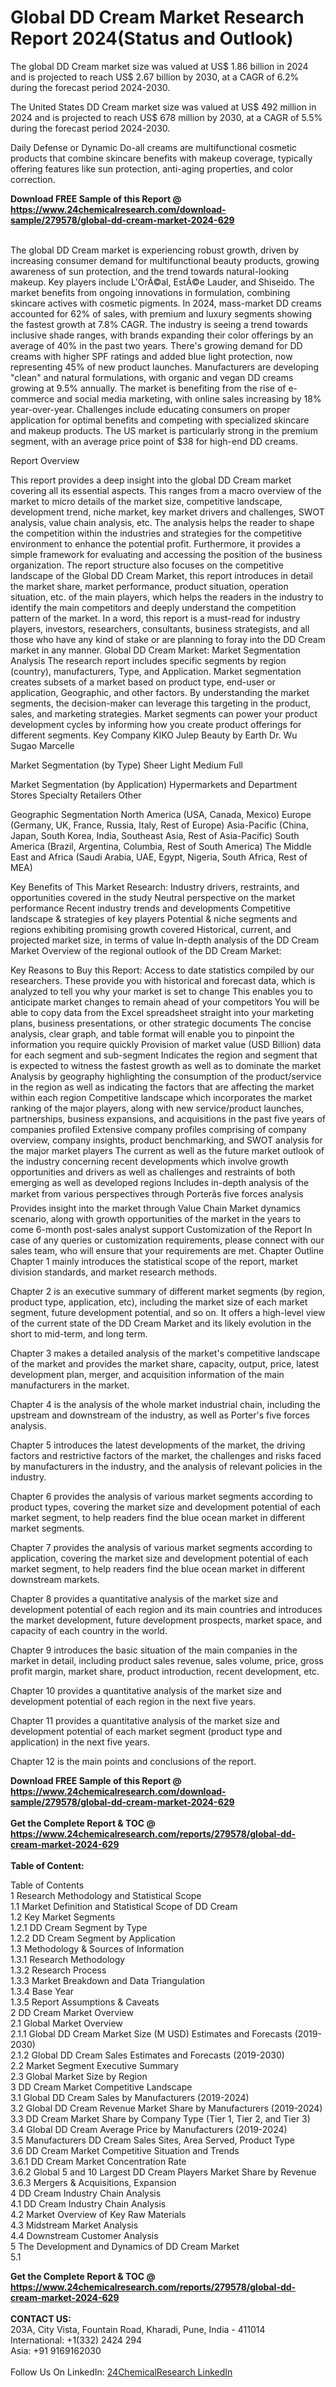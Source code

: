 <h1>Global DD Cream Market Research Report 2024(Status and Outlook)</h1><p>The global DD Cream market size was valued at US$ 1.86 billion in 2024 and is projected to reach US$ 2.67 billion by 2030, at a CAGR of 6.2% during the forecast period 2024-2030.</p><p>
The United States DD Cream market size was valued at US$ 492 million in 2024 and is projected to reach US$ 678 million by 2030, at a CAGR of 5.5% during the forecast period 2024-2030.</p><p>
Daily Defense or Dynamic Do-all creams are multifunctional cosmetic products that combine skincare benefits with makeup coverage, typically offering features like sun protection, anti-aging properties, and color correction.</p><div><b>Download FREE Sample of this Report @ 
            <a href="https://www.24chemicalresearch.com/download-sample/279578/global-dd-cream-market-2024-629">
            https://www.24chemicalresearch.com/download-sample/279578/global-dd-cream-market-2024-629</a></b></div><br><p>
The global DD Cream market is experiencing robust growth, driven by increasing consumer demand for multifunctional beauty products, growing awareness of sun protection, and the trend towards natural-looking makeup. Key players include L'OrÃ©al, EstÃ©e Lauder, and Shiseido. The market benefits from ongoing innovations in formulation, combining skincare actives with cosmetic pigments. In 2024, mass-market DD creams accounted for 62% of sales, with premium and luxury segments showing the fastest growth at 7.8% CAGR. The industry is seeing a trend towards inclusive shade ranges, with brands expanding their color offerings by an average of 40% in the past two years. There's growing demand for DD creams with higher SPF ratings and added blue light protection, now representing 45% of new product launches. Manufacturers are developing "clean" and natural formulations, with organic and vegan DD creams growing at 9.5% annually. The market is benefiting from the rise of e-commerce and social media marketing, with online sales increasing by 18% year-over-year. Challenges include educating consumers on proper application for optimal benefits and competing with specialized skincare and makeup products. The US market is particularly strong in the premium segment, with an average price point of $38 for high-end DD creams.</p><p>
Report Overview</p><p>
 This report provides a deep insight into the global DD Cream market covering all its essential aspects. This ranges from a macro overview of the market to micro details of the market size, competitive landscape, development trend, niche market, key market drivers and challenges, SWOT analysis, value chain analysis, etc.
 The analysis helps the reader to shape the competition within the industries and strategies for the competitive environment to enhance the potential profit. Furthermore, it provides a simple framework for evaluating and accessing the position of the business organization. The report structure also focuses on the competitive landscape of the Global DD Cream Market, this report introduces in detail the market share, market performance, product situation, operation situation, etc. of the main players, which helps the readers in the industry to identify the main competitors and deeply understand the competition pattern of the market.
 In a word, this report is a must-read for industry players, investors, researchers, consultants, business strategists, and all those who have any kind of stake or are planning to foray into the DD Cream market in any manner.
 Global DD Cream Market: Market Segmentation Analysis
 The research report includes specific segments by region (country), manufacturers, Type, and Application. Market segmentation creates subsets of a market based on product type, end-user or application, Geographic, and other factors. By understanding the market segments, the decision-maker can leverage this targeting in the product, sales, and marketing strategies. Market segments can power your product development cycles by informing how you create product offerings for different segments.
 Key Company
 KIKO
 Julep
 Beauty by Earth
 Dr. Wu
 Sugao
 Marcelle</p><p>
 Market Segmentation (by Type)
 Sheer
 Light
 Medium
 Full</p><p>
 Market Segmentation (by Application)
 Hypermarkets and Department Stores
 Specialty Retailers
 Other</p><p>
 Geographic Segmentation
North America (USA, Canada, Mexico)
Europe (Germany, UK, France, Russia, Italy, Rest of Europe)
Asia-Pacific (China, Japan, South Korea, India, Southeast Asia, Rest of Asia-Pacific)
South America (Brazil, Argentina, Columbia, Rest of South America)
The Middle East and Africa (Saudi Arabia, UAE, Egypt, Nigeria, South Africa, Rest of MEA)</p><p>
 Key Benefits of This Market Research:
Industry drivers, restraints, and opportunities covered in the study
Neutral perspective on the market performance
Recent industry trends and developments
Competitive landscape &amp; strategies of key players
Potential &amp; niche segments and regions exhibiting promising growth covered
Historical, current, and projected market size, in terms of value
In-depth analysis of the DD Cream Market
Overview of the regional outlook of the DD Cream Market:</p><p>
 Key Reasons to Buy this Report:
Access to date statistics compiled by our researchers. These provide you with historical and forecast data, which is analyzed to tell you why your market is set to change
This enables you to anticipate market changes to remain ahead of your competitors
You will be able to copy data from the Excel spreadsheet straight into your marketing plans, business presentations, or other strategic documents
The concise analysis, clear graph, and table format will enable you to pinpoint the information you require quickly
Provision of market value (USD Billion) data for each segment and sub-segment
Indicates the region and segment that is expected to witness the fastest growth as well as to dominate the market
Analysis by geography highlighting the consumption of the product/service in the region as well as indicating the factors that are affecting the market within each region
Competitive landscape which incorporates the market ranking of the major players, along with new service/product launches, partnerships, business expansions, and acquisitions in the past five years of companies profiled
Extensive company profiles comprising of company overview, company insights, product benchmarking, and SWOT analysis for the major market players
The current as well as the future market outlook of the industry concerning recent developments which involve growth opportunities and drivers as well as challenges and restraints of both emerging as well as developed regions
Includes in-depth analysis of the market from various perspectives through Porterâs five forces analysis
Provides insight into the market through Value Chain
Market dynamics scenario, along with growth opportunities of the market in the years to come
6-month post-sales analyst support
 Customization of the Report
 In case of any queries or customization requirements, please connect with our sales team, who will ensure that your requirements are met.
 Chapter Outline
 Chapter 1 mainly introduces the statistical scope of the report, market division standards, and market research methods.</p><p>
 Chapter 2 is an executive summary of different market segments (by region, product type, application, etc), including the market size of each market segment, future development potential, and so on. It offers a high-level view of the current state of the DD Cream Market and its likely evolution in the short to mid-term, and long term.</p><p>
 Chapter 3 makes a detailed analysis of the market's competitive landscape of the market and provides the market share, capacity, output, price, latest development plan, merger, and acquisition information of the main manufacturers in the market.</p><p>
 Chapter 4 is the analysis of the whole market industrial chain, including the upstream and downstream of the industry, as well as Porter's five forces analysis.</p><p>
 Chapter 5 introduces the latest developments of the market, the driving factors and restrictive factors of the market, the challenges and risks faced by manufacturers in the industry, and the analysis of relevant policies in the industry.</p><p>
 Chapter 6 provides the analysis of various market segments according to product types, covering the market size and development potential of each market segment, to help readers find the blue ocean market in different market segments.</p><p>
 Chapter 7 provides the analysis of various market segments according to application, covering the market size and development potential of each market segment, to help readers find the blue ocean market in different downstream markets.</p><p>
 Chapter 8 provides a quantitative analysis of the market size and development potential of each region and its main countries and introduces the market development, future development prospects, market space, and capacity of each country in the world.</p><p>
 Chapter 9 introduces the basic situation of the main companies in the market in detail, including product sales revenue, sales volume, price, gross profit margin, market share, product introduction, recent development, etc.</p><p>
 Chapter 10 provides a quantitative analysis of the market size and development potential of each region in the next five years.</p><p>
 Chapter 11 provides a quantitative analysis of the market size and development potential of each market segment (product type and application) in the next five years.</p><p>
 Chapter 12 is the main points and conclusions of the report.</p><div><b>Download FREE Sample of this Report @ 
            <a href="https://www.24chemicalresearch.com/download-sample/279578/global-dd-cream-market-2024-629">
            https://www.24chemicalresearch.com/download-sample/279578/global-dd-cream-market-2024-629</a></b></div><br><div><b>Get the Complete Report & TOC @ 
            <a href="https://www.24chemicalresearch.com/reports/279578/global-dd-cream-market-2024-629">
            https://www.24chemicalresearch.com/reports/279578/global-dd-cream-market-2024-629</a></b></div><br>
            <b>Table of Content:</b><p>Table of Contents<br />
 1 Research Methodology and Statistical Scope<br />
 1.1 Market Definition and Statistical Scope of DD Cream<br />
 1.2 Key Market Segments<br />
 1.2.1 DD Cream Segment by Type<br />
 1.2.2 DD Cream Segment by Application<br />
 1.3 Methodology & Sources of Information<br />
 1.3.1 Research Methodology<br />
 1.3.2 Research Process<br />
 1.3.3 Market Breakdown and Data Triangulation<br />
 1.3.4 Base Year<br />
 1.3.5 Report Assumptions & Caveats<br />
 2 DD Cream Market Overview<br />
 2.1 Global Market Overview<br />
 2.1.1 Global DD Cream Market Size (M USD) Estimates and Forecasts (2019-2030)<br />
 2.1.2 Global DD Cream Sales Estimates and Forecasts (2019-2030)<br />
 2.2 Market Segment Executive Summary<br />
 2.3 Global Market Size by Region<br />
 3 DD Cream Market Competitive Landscape<br />
 3.1 Global DD Cream Sales by Manufacturers (2019-2024)<br />
 3.2 Global DD Cream Revenue Market Share by Manufacturers (2019-2024)<br />
 3.3 DD Cream Market Share by Company Type (Tier 1, Tier 2, and Tier 3)<br />
 3.4 Global DD Cream Average Price by Manufacturers (2019-2024)<br />
 3.5 Manufacturers DD Cream Sales Sites, Area Served, Product Type<br />
 3.6 DD Cream Market Competitive Situation and Trends<br />
 3.6.1 DD Cream Market Concentration Rate<br />
 3.6.2 Global 5 and 10 Largest DD Cream Players Market Share by Revenue<br />
 3.6.3 Mergers & Acquisitions, Expansion<br />
 4 DD Cream Industry Chain Analysis<br />
 4.1 DD Cream Industry Chain Analysis<br />
 4.2 Market Overview of Key Raw Materials<br />
 4.3 Midstream Market Analysis<br />
 4.4 Downstream Customer Analysis<br />
 5 The Development and Dynamics of DD Cream Market <br />
 5.1</p><div><b>Get the Complete Report & TOC @ 
            <a href="https://www.24chemicalresearch.com/reports/279578/global-dd-cream-market-2024-629">
            https://www.24chemicalresearch.com/reports/279578/global-dd-cream-market-2024-629</a></b></div><br><b>CONTACT US:</b><br>
            203A, City Vista, Fountain Road, Kharadi, Pune, India - 411014<br>
            International: +1(332) 2424 294<br>
            Asia: +91 9169162030 <br><br>
            Follow Us On LinkedIn: <a href="https://www.linkedin.com/company/24chemicalresearch/">24ChemicalResearch LinkedIn</a>